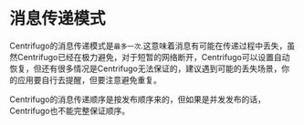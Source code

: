 # 消息传递模式

Centrifugo的消息传递模式是`最多一次`.这意味着消息有可能在传递过程中丢失，虽然Centrifugo已经在极力避免，对于短暂的网络断开，Centrifugo可以设置自动恢复，但还有很多情况是Centrifugo无法保证的，建议遇到可能的丢失场景，你的应用要自行去提醒，但要注意避免重复。

Centrifugo的消息传递顺序是按发布顺序来的，但如果是并发发布的话，Centrifugo也不能完整保证顺序。
